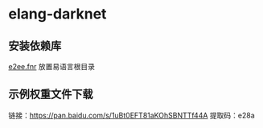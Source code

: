 # elang-darknet

## 安装依赖库

[e2ee.fnr](https://wwa.lanzous.com/i33Orgo1s9i) 放置易语言根目录

## 示例权重文件下载

链接：https://pan.baidu.com/s/1uBt0EFT81aKOhSBNTTf44A  提取码：e28a 
